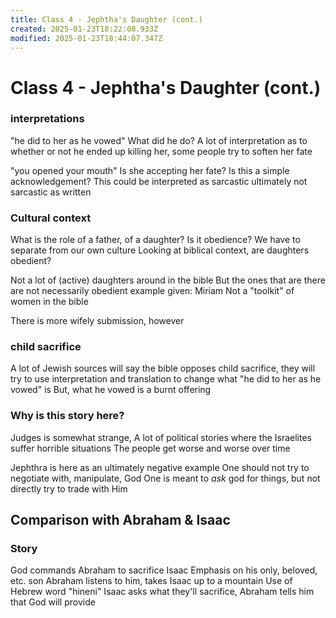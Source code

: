 ```yaml
---
title: Class 4 - Jephtha's Daughter (cont.)
created: 2025-01-23T18:22:08.933Z
modified: 2025-01-23T18:44:07.347Z
---
```


# Class 4 - Jephtha's Daughter (cont.)

### interpretations
"he did to her as he vowed"
What did he do?
A lot of interpretation as to whether or not he ended up killing her, some people try to soften her fate

"you opened your mouth"
Is she accepting her fate?
Is this a simple acknowledgement?
This could be interpreted as sarcastic
ultimately not sarcastic as written

### Cultural context
What is the role of a father, of a daughter?
Is it obedience?
We have to separate from our own culture
Looking at biblical context, are daughters obedient?

Not a lot of (active) daughters around in the bible
But the ones that are there are not necessarily obedient
example given: Miriam
Not a "toolkit" of women in the bible

There is more wifely submission, however

### child sacrifice
A lot of Jewish sources will say the bible opposes child sacrifice, they will try to use interpretation and translation to change what "he did to her as he vowed" is
But, what he vowed is a burnt offering

### Why is this story here?
Judges is somewhat strange,
A lot of political stories where the Israelites suffer horrible situations
The people get worse and worse over time

Jephthra is here as an ultimately negative example
One should not try to negotiate with, manipulate, God
One is meant to *ask* god for things, but not directly try to trade with Him

## Comparison with Abraham & Isaac

### Story

God commands Abraham to sacrifice Isaac
Emphasis on his only, beloved, etc. son
Abraham listens to him, takes Isaac up to a mountain
Use of Hebrew word "hineni"
Isaac asks what they'll sacrifice, Abraham tells him that God will provide

